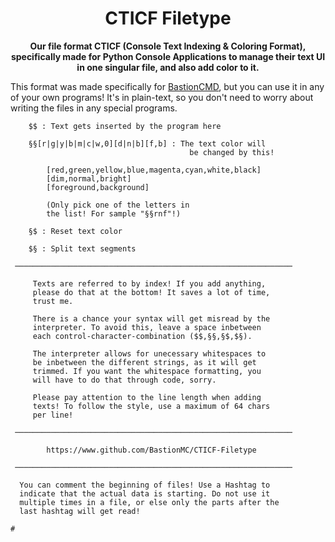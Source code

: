 <h1 align="center">CTICF Filetype</h1>
<p align="center"><strong>Our file format CTICF (Console Text Indexing & Coloring Format), specifically made for Python Console Applications to manage their text UI in one singular file, and also add color to it.</strong></p>

This format was made specifically for [BastionCMD](https://www.github.com/BastionMC/BastionCMD), but you can use it in any of your own programs! It's in plain-text, so you don't need to worry about writing the files in any special programs.

```
    $$ : Text gets inserted by the program here
    
    §§[r|g|y|b|m|c|w,0][d|n|b][f,b] : The text color will
                                        be changed by this!
    
        [red,green,yellow,blue,magenta,cyan,white,black]
        [dim,normal,bright]
        [foreground,background]
        
        (Only pick one of the letters in
        the list! For sample "§§rnf"!)
        
    §$ : Reset text color
    
    $§ : Split text segments

 ──────────────────────────────────────────────────────────────

     Texts are referred to by index! If you add anything,
     please do that at the bottom! It saves a lot of time,
     trust me.
     
     There is a chance your syntax will get misread by the
     interpreter. To avoid this, leave a space inbetween
     each control-character-combination ($$,§§,§$,$§).
     
     The interpreter allows for unecessary whitespaces to
     be inbetween the different strings, as it will get
     trimmed. If you want the whitespace formatting, you
     will have to do that through code, sorry.
     
     Please pay attention to the line length when adding
     texts! To follow the style, use a maximum of 64 chars
     per line!
 
 ──────────────────────────────────────────────────────────────
 
        https://www.github.com/BastionMC/CTICF-Filetype
 
 ──────────────────────────────────────────────────────────────

  You can comment the beginning of files! Use a Hashtag to
  indicate that the actual data is starting. Do not use it
  multiple times in a file, or else only the parts after the
  last hashtag will get read!

#
```
